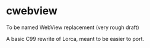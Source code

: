 # cwebview
To be named WebView replacement (very rough draft)

A basic C99 rewrite of Lorca, meant to be easier to port.  
